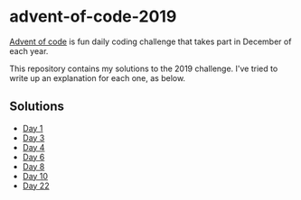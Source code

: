 # advent-of-code-2019

[Advent of code](https://adventofcode.com/) is fun daily coding challenge that takes part in December
of each year.

This repository contains my solutions to the 2019 challenge. I've tried to write up an explanation for each one, as below.

## Solutions

* [Day 1](src/day1/day1.md)
* [Day 3](src/day3/day3.md)
* [Day 4](src/day4/day4.md)
* [Day 6](src/day6/day6.md)
* [Day 8](src/day8/day8.md)
* [Day 10](src/day10/day10.md)
* [Day 22](src/day22/day22.md)
